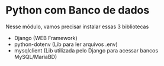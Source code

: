 # Python com Banco de dados

Nesse módulo, vamos precisar instalar essas 3 bibliotecas
* Django (WEB Framework)
* python-dotenv (Lib para ler arquivos .env)
* mysqlclient (Lib utilizada pelo Django para acessar bancos MySQL/MariaBD)